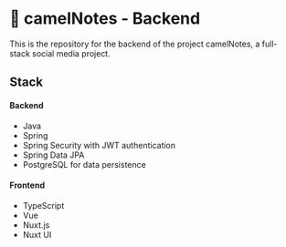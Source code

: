 # 🐪 camelNotes - Backend

This is the repository for the backend of the project camelNotes, a full-stack social media project.
## Stack

#### Backend

- Java
- Spring
- Spring Security with JWT authentication
- Spring Data JPA
- PostgreSQL for data persistence

#### Frontend
- TypeScript
- Vue
- Nuxt.js
- Nuxt UI